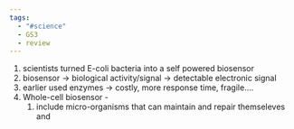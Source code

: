 ```yaml
---
tags:
  - "#science"
  - GS3
  - review
---
```

1. scientists turned E-coli bacteria into a self powered biosensor
2. biosensor -> biological activity/signal -> detectable electronic signal
3. earlier used enzymes -> costly, more response time, fragile....
4. Whole-cell biosensor -
	1. include micro-organisms that can maintain and repair themseleves and 